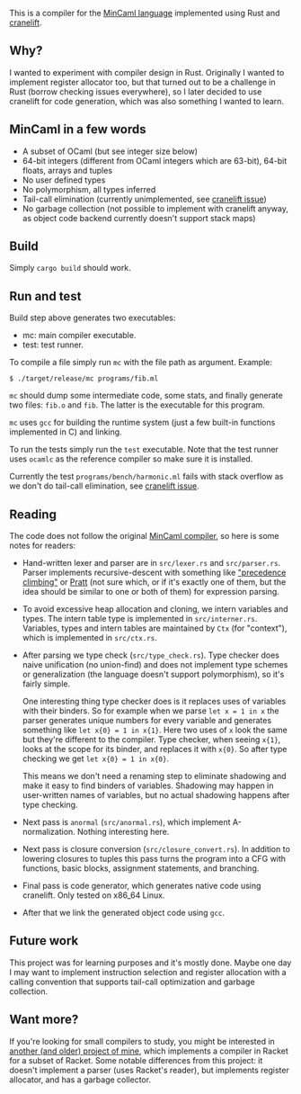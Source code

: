 This is a compiler for the [MinCaml language][1] implemented using Rust and
[cranelift][2].

## Why?

I wanted to experiment with compiler design in Rust. Originally I wanted to
implement register allocator too, but that turned out to be a challenge in Rust
(borrow checking issues everywhere), so I later decided to use cranelift for
code generation, which was also something I wanted to learn.

## MinCaml in a few words

- A subset of OCaml (but see integer size below)
- 64-bit integers (different from OCaml integers which are 63-bit), 64-bit
  floats, arrays and tuples
- No user defined types
- No polymorphism, all types inferred
- Tail-call elimination (currently unimplemented, see [cranelift issue][6])
- No garbage collection (not possible to implement with cranelift anyway, as
  object code backend currently doesn't support stack maps)

## Build

Simply `cargo build` should work.

## Run and test

Build step above generates two executables:

- mc: main compiler executable.
- test: test runner.

To compile a file simply run `mc` with the file path as argument. Example:

```
$ ./target/release/mc programs/fib.ml
```

`mc` should dump some intermediate code, some stats, and finally generate two
files: `fib.o` and `fib`. The latter is the executable for this program.

`mc` uses `gcc` for building the runtime system (just a few built-in functions
implemented in C) and linking.

To run the tests simply run the `test` executable. Note that the test runner
uses `ocamlc` as the reference compiler so make sure it is installed.

Currently the test `programs/bench/harmonic.ml` fails with stack overflow as we
don't do tail-call elimination, see [cranelift issue][6].

## Reading

The code does not follow the original [MinCaml compiler][1], so here is some
notes for readers:

- Hand-written lexer and parser are in `src/lexer.rs` and `src/parser.rs`.
  Parser implements recursive-descent with something like ["precedence
  climbing"][3] or [Pratt][4] (not sure which, or if it's exactly one of them,
  but the idea should be similar to one or both of them) for expression parsing.

- To avoid excessive heap allocation and cloning, we intern variables and
  types. The intern table type is implemented in `src/interner.rs`. Variables,
  types and intern tables are maintained by `Ctx` (for "context"), which is
  implemented in `src/ctx.rs`.

- After parsing we type check (`src/type_check.rs`). Type checker does naive
  unification (no union-find) and does not implement type schemes or
  generalization (the language doesn't support polymorphism), so it's fairly
  simple.

  One interesting thing type checker does is it replaces uses of variables with
  their binders. So for example when we parse `let x = 1 in x` the parser
  generates unique numbers for every variable and generates something like `let
  x{0} = 1 in x{1}`. Here two uses of `x` look the same but they're different to
  the compiler. Type checker, when seeing `x{1}`, looks at the scope for its
  binder, and replaces it with `x{0}`. So after type checking we get `let x{0} =
  1 in x{0}`.

  This means we don't need a renaming step to eliminate shadowing and make it
  easy to find binders of variables. Shadowing may happen in user-written names
  of variables, but no actual shadowing happens after type checking.

- Next pass is `anormal` (`src/anormal.rs`), which implement A-normalization.
  Nothing interesting here.

- Next pass is closure conversion (`src/closure_convert.rs`). In addition to
  lowering closures to tuples this pass turns the program into a CFG with
  functions, basic blocks, assignment statements, and branching.

- Final pass is code generator, which generates native code using cranelift.
  Only tested on x86\_64 Linux.

- After that we link the generated object code using `gcc`.

## Future work

This project was for learning purposes and it's mostly done. Maybe one day I may
want to implement instruction selection and register allocation with a calling
convention that supports tail-call optimization and garbage collection.

## Want more?

If you're looking for small compilers to study, you might be interested in
[another (and older) project of mine][5], which implements a compiler in Racket
for a subset of Racket. Some notable differences from this project: it doesn't
implement a parser (uses Racket's reader), but implements register allocator,
and has a garbage collector.

[1]: http://esumii.github.io/min-caml/index-e.html
[2]: https://github.com/bytecodealliance/wasmtime/tree/master/cranelift
[3]: https://osa1.net/posts/2015-01-29-top-down-expr-parsing-easy.html
[4]: https://journal.stuffwithstuff.com/2011/03/19/pratt-parsers-expression-parsing-made-easy/
[5]: https://github.com/osa1/racket.rkt
[6]: https://github.com/bytecodealliance/wasmtime/issues/1065
